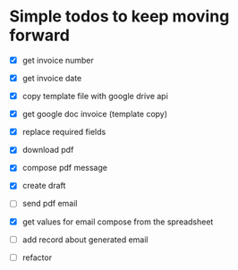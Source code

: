 # Simple todos to keep moving forward

- [x] get invoice number
- [x] get invoice date
- [x] copy template file with google drive api
- [x] get google doc invoice (template copy)
- [x] replace required fields 
- [x] download pdf
- [x] compose pdf message
- [x] create draft
- [ ] send pdf email
- [x] get values for email compose from the spreadsheet
- [ ] add record about generated email

- [ ] refactor 
